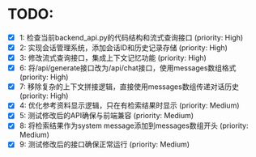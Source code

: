 # TODO:

- [x] 1: 检查当前backend_api.py的代码结构和流式查询接口 (priority: High)
- [x] 2: 实现会话管理系统，添加会话ID和历史记录存储 (priority: High)
- [x] 3: 修改流式查询接口，集成上下文记忆功能 (priority: High)
- [x] 6: 将/api/generate接口改为/api/chat接口，使用messages数组格式 (priority: High)
- [x] 7: 移除复杂的上下文拼接逻辑，直接使用messages数组传递对话历史 (priority: High)
- [x] 4: 优化参考资料显示逻辑，只在有检索结果时显示 (priority: Medium)
- [x] 5: 测试修改后的API确保与前端兼容 (priority: Medium)
- [x] 8: 将检索结果作为system message添加到messages数组开头 (priority: Medium)
- [x] 9: 测试修改后的接口确保正常运行 (priority: Medium)
